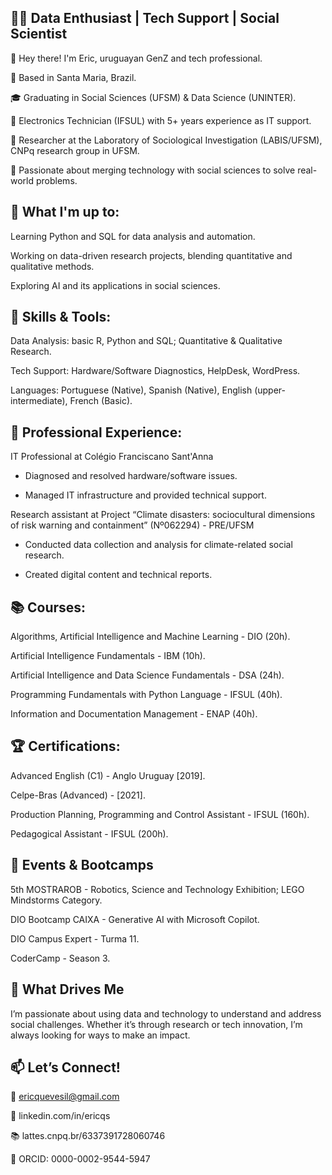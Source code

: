 ## 🧑‍💻 Data Enthusiast | Tech Support | Social Scientist
👋 Hey there! I'm Eric, uruguayan GenZ and tech professional.

📍 Based in Santa Maria, Brazil.

🎓 Graduating in Social Sciences (UFSM) & Data Science (UNINTER).

🔧 Electronics Technician (IFSUL) with 5+ years experience as IT support.

🔬 Researcher at the Laboratory of Sociological Investigation (LABIS/UFSM), CNPq research group in UFSM.

🚀 Passionate about merging technology with social sciences to solve real-world problems.

## 🌱 What I'm up to:
Learning Python and SQL for data analysis and automation.

Working on data-driven research projects, blending quantitative and qualitative methods.

Exploring AI and its applications in social sciences.

## 🔧 Skills & Tools:
Data Analysis: basic R, Python and SQL; Quantitative & Qualitative Research.

Tech Support: Hardware/Software Diagnostics, HelpDesk, WordPress.

Languages: Portuguese (Native), Spanish (Native), English (upper-intermediate), French (Basic).

## 🚀 Professional Experience:
IT Professional at Colégio Franciscano Sant'Anna

  - Diagnosed and resolved hardware/software issues.

  - Managed IT infrastructure and provided technical support.

Research assistant at Project “Climate disasters: sociocultural dimensions of risk warning and containment” (Nº062294) - PRE/UFSM

  - Conducted data collection and analysis for climate-related social research.
   
  - Created digital content and technical reports.

## 📚 Courses:
Algorithms, Artificial Intelligence and Machine Learning - DIO (20h).

Artificial Intelligence Fundamentals - IBM (10h).

Artificial Intelligence and Data Science Fundamentals - DSA (24h).

Programming Fundamentals with Python Language - IFSUL (40h).

Information and Documentation Management - ENAP (40h).


## 🏆 Certifications:
Advanced English (C1) - Anglo Uruguay [2019].

Celpe-Bras (Advanced) - [2021].

Production Planning, Programming and Control Assistant - IFSUL (160h).

Pedagogical Assistant - IFSUL (200h).

## 🎉 Events & Bootcamps
5th MOSTRAROB - Robotics, Science and Technology Exhibition; LEGO Mindstorms Category.

DIO Bootcamp CAIXA - Generative AI with Microsoft Copilot.

DIO Campus Expert - Turma 11.

CoderCamp - Season 3.

## 🌟 What Drives Me
I’m passionate about using data and technology to understand and address social challenges. Whether it’s through research or tech innovation, I’m always looking for ways to make an impact.

## 📫 Let’s Connect!
📧 ericquevesil@gmail.com

🔗 linkedin.com/in/ericqs

📚 lattes.cnpq.br/6337391728060746

📝 ORCID: 0000-0002-9544-5947

